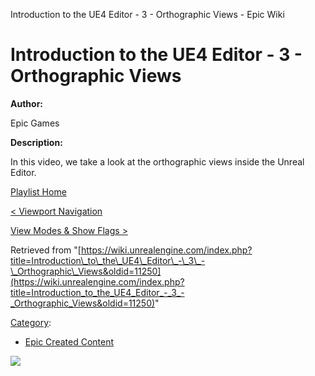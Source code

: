 Introduction to the UE4 Editor - 3 - Orthographic Views - Epic Wiki                    

Introduction to the UE4 Editor - 3 - Orthographic Views
=======================================================

**Author:**

Epic Games

**Description:**

In this video, we take a look at the orthographic views inside the Unreal Editor.

  

[Playlist Home](/Category:Epic_Video_Playlists "Category:Epic Video Playlists")

[< Viewport Navigation](/Introduction_to_the_UE4_Editor_-_2_-_Viewport_Navigation "Introduction to the UE4 Editor - 2 - Viewport Navigation")

[View Modes & Show Flags >](/Introduction_to_the_UE4_Editor_-_4_-_View_Modes_%26_Show_Flags "Introduction to the UE4 Editor - 4 - View Modes & Show Flags")

Retrieved from "[https://wiki.unrealengine.com/index.php?title=Introduction\_to\_the\_UE4\_Editor\_-\_3\_-\_Orthographic\_Views&oldid=11250](https://wiki.unrealengine.com/index.php?title=Introduction_to_the_UE4_Editor_-_3_-_Orthographic_Views&oldid=11250)"

[Category](/Special:Categories "Special:Categories"):

*   [Epic Created Content](/Category:Epic_Created_Content "Category:Epic Created Content")

  ![](https://tracking.unrealengine.com/track.png)
